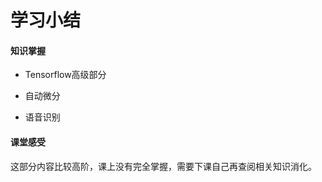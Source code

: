 # 学习小结

#### 知识掌握

- Tensorflow高级部分

- 自动微分

- 语音识别

  

#### 课堂感受

这部分内容比较高阶，课上没有完全掌握，需要下课自己再查阅相关知识消化。

